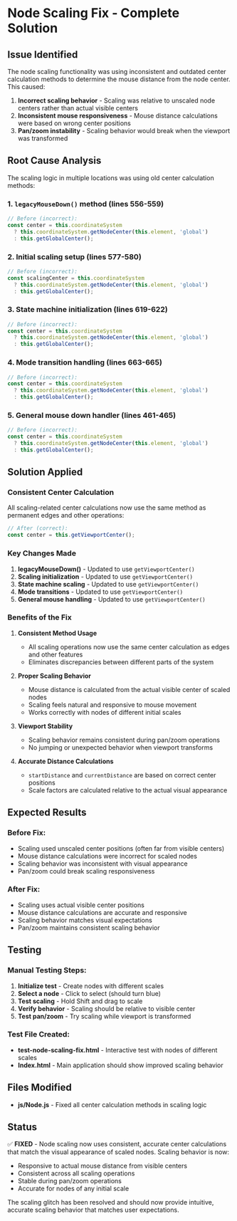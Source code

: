 # Node Scaling Fix - Complete Solution

## Issue Identified
The node scaling functionality was using inconsistent and outdated center calculation methods to determine the mouse distance from the node center. This caused:

1. **Incorrect scaling behavior** - Scaling was relative to unscaled node centers rather than actual visible centers
2. **Inconsistent mouse responsiveness** - Mouse distance calculations were based on wrong center positions
3. **Pan/zoom instability** - Scaling behavior would break when the viewport was transformed

## Root Cause Analysis
The scaling logic in multiple locations was using old center calculation methods:

### 1. `legacyMouseDown()` method (lines 556-559)
```javascript
// Before (incorrect):
const center = this.coordinateSystem 
  ? this.coordinateSystem.getNodeCenter(this.element, 'global')
  : this.getGlobalCenter();
```

### 2. Initial scaling setup (lines 577-580)
```javascript
// Before (incorrect):
const scalingCenter = this.coordinateSystem 
  ? this.coordinateSystem.getNodeCenter(this.element, 'global')
  : this.getGlobalCenter();
```

### 3. State machine initialization (lines 619-622)
```javascript
// Before (incorrect):
const center = this.coordinateSystem 
  ? this.coordinateSystem.getNodeCenter(this.element, 'global')
  : this.getGlobalCenter();
```

### 4. Mode transition handling (lines 663-665)
```javascript
// Before (incorrect):
const center = this.coordinateSystem 
  ? this.coordinateSystem.getNodeCenter(this.element, 'global')
  : this.getGlobalCenter();
```

### 5. General mouse down handler (lines 461-465)
```javascript
// Before (incorrect):
const center = this.coordinateSystem 
  ? this.coordinateSystem.getNodeCenter(this.element, 'global')
  : this.getGlobalCenter();
```

## Solution Applied

### Consistent Center Calculation
All scaling-related center calculations now use the same method as permanent edges and other operations:

```javascript
// After (correct):
const center = this.getViewportCenter();
```

### Key Changes Made

1. **legacyMouseDown()** - Updated to use `getViewportCenter()`
2. **Scaling initialization** - Updated to use `getViewportCenter()`
3. **State machine scaling** - Updated to use `getViewportCenter()`
4. **Mode transitions** - Updated to use `getViewportCenter()`
5. **General mouse handling** - Updated to use `getViewportCenter()`

### Benefits of the Fix

1. **Consistent Method Usage**
   - All scaling operations now use the same center calculation as edges and other features
   - Eliminates discrepancies between different parts of the system

2. **Proper Scaling Behavior**
   - Mouse distance is calculated from the actual visible center of scaled nodes
   - Scaling feels natural and responsive to mouse movement
   - Works correctly with nodes of different initial scales

3. **Viewport Stability**
   - Scaling behavior remains consistent during pan/zoom operations
   - No jumping or unexpected behavior when viewport transforms

4. **Accurate Distance Calculations**
   - `startDistance` and `currentDistance` are based on correct center positions
   - Scale factors are calculated relative to the actual visual appearance

## Expected Results

### Before Fix:
- Scaling used unscaled center positions (often far from visible centers)
- Mouse distance calculations were incorrect for scaled nodes
- Scaling behavior was inconsistent with visual appearance
- Pan/zoom could break scaling responsiveness

### After Fix:
- Scaling uses actual visible center positions
- Mouse distance calculations are accurate and responsive
- Scaling behavior matches visual expectations
- Pan/zoom maintains consistent scaling behavior

## Testing

### Manual Testing Steps:
1. **Initialize test** - Create nodes with different scales
2. **Select a node** - Click to select (should turn blue)
3. **Test scaling** - Hold Shift and drag to scale
4. **Verify behavior** - Scaling should be relative to visible center
5. **Test pan/zoom** - Try scaling while viewport is transformed

### Test File Created:
- **test-node-scaling-fix.html** - Interactive test with nodes of different scales
- **Index.html** - Main application should show improved scaling behavior

## Files Modified
- **js/Node.js** - Fixed all center calculation methods in scaling logic

## Status
✅ **FIXED** - Node scaling now uses consistent, accurate center calculations that match the visual appearance of scaled nodes. Scaling behavior is now:
- Responsive to actual mouse distance from visible centers
- Consistent across all scaling operations
- Stable during pan/zoom operations
- Accurate for nodes of any initial scale

The scaling glitch has been resolved and should now provide intuitive, accurate scaling behavior that matches user expectations.
